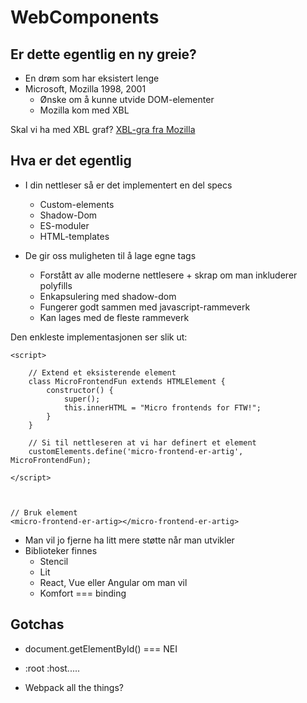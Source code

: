# WebComponents

## Er dette egentlig en ny greie?

- En drøm som har eksistert lenge
- Microsoft, Mozilla 1998, 2001
  - Ønske om å kunne utvide DOM-elementer
  - Mozilla kom med XBL

Skal vi ha med XBL graf?
[XBL-gra fra Mozilla](https://bgrins.github.io/xbl-analysis/graph/)

## Hva er det egentlig

- I din nettleser så er det implementert en del specs

  - Custom-elements
  - Shadow-Dom
  - ES-moduler
  - HTML-templates

- De gir oss muligheten til å lage egne tags

  - Forstått av alle moderne nettlesere + skrap om man inkluderer polyfills
  - Enkapsulering med shadow-dom
  - Fungerer godt sammen med javascript-rammeverk
  - Kan lages med de fleste rammeverk

Den enkleste implementasjonen ser slik ut:

```
<script>

    // Extend et eksisterende element
    class MicroFrontendFun extends HTMLElement {
        constructor() {
            super();
            this.innerHTML = "Micro frontends for FTW!";
        }
    }

    // Si til nettleseren at vi har definert et element
    customElements.define('micro-frontend-er-artig', MicroFrontendFun);

</script>



// Bruk element
<micro-frontend-er-artig></micro-frontend-er-artig>
```

- Man vil jo fjerne ha litt mere støtte når man utvikler
- Biblioteker finnes
  - Stencil
  - Lit
  - React, Vue eller Angular om man vil
  - Komfort === binding

## Gotchas

- document.getElementById() === NEI
- :root :host.....

- Webpack all the things?
